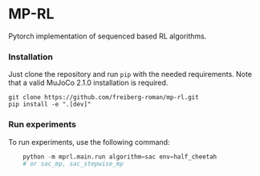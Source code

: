 # MP-RL
Pytorch implementation of sequenced based RL algorithms.

### Installation
Just clone the repository and run ``pip`` with the needed requirements. Note that a valid MuJoCo 2.1.0 installation is required.

    git clone https://github.com/freiberg-roman/mp-rl.git
    pip install -e ".[dev]"

### Run experiments
To run experiments, use the following command:
```python
    python -m mprl.main.run algorithm=sac env=half_cheetah
    # or sac_mp, sac_stepwise_mp
```

